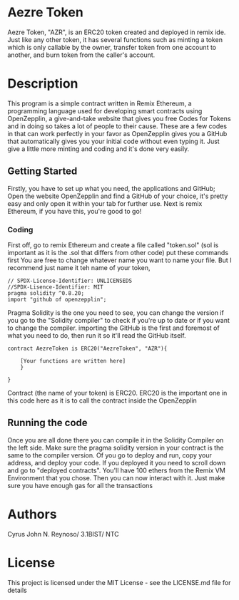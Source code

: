 # Aezre Token
Aezre Token, "AZR", is an ERC20 token created and deployed in remix ide. Just like any other token, it has several functions such as minting a token which is only callable by the owner, transfer token from one account to another, and burn token from the caller's account.

# Description
This program is a simple contract written in Remix Ethereum, a programming language used for developing smart contracts using OpenZepplin, a give-and-take website that gives you free Codes for Tokens and in doing so takes a lot of people to their cause. These are a few codes in that can work perfectly in your favor as OpenZepplin gives you a GitHub that automatically gives you your initial code without even typing it. Just give a little more minting and coding and it's done very easily.

## Getting Started
Firstly, you have to set up what you need, the applications and GitHub;
Open the website OpenZepplin and find a GitHub of your choice, it's pretty easy and only open it within your tab for further use. 
Next is remix Ethereum, if you have this, you're good to go!

### Coding
First off, go to remix Ethereum and create a file called "token.sol" (sol is important as it is the .sol that differs from other code) put these commands first
You are free to change whatever name you want to name your file. But I recommend just name it teh name of your token,
```
// SPDX-License-Identifier: UNLICENSEDS
//SPDX-Lisence-Identifier: MIT
pragma solidity ^0.8.20;
import "github of openzepplin";

```
Pragma Solidity is the one you need to see, you can change the version if you go to the "Solidity compiler" to check if you're up to date or if you want to change the compiler. 
importing the GitHub is the first and foremost of what you need to do, then run it so it'll read  the GitHub itself.

```
contract AezreToken is ERC20("AezreToken", "AZR"){

    [Your functions are written here]
    }
    
}
```
Contract (the name of your token) is ERC20. ERC20 is the important one in this code here as it is to call the contract inside the OpenZepplin


## Running the code
Once you are all done there you can compile it in the Solidity Compiler on the left side. Make sure the pragma solidity version in your contract is the same to the compiler version. Of you go to deploy and run, copy your address, and deploy your code. If you deployed it you need to scroll down and go to "deployed contracts". You'll have 100 ethers from the Remix VM Environment that you chose. Then you can now interact with it. Just make sure you have enough gas for all the transactions

# Authors
Cyrus John N. Reynoso/ 3.1BIST/ NTC

# License
This project is licensed under the MIT License - see the LICENSE.md file for details
